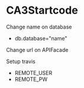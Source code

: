 # CA3Startcode

Change name on database
- db.database="name"

Change url on APIFacade

Setup travis
- REMOTE_USER
- REMOTE_PW



